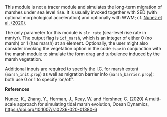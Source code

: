 This module is not a tracer module and simulates the long-term migration of marshes under sea level rise. It is usually invoked together with SED (with optional morphological acceleration) and optionally with WWM; cf. [Nunez et al. (2020)](#Nunez2020).

The only parameter for this module is `slr_rate` (sea-level rise rate in mm/yr). The output flag is `iof_marsh`, which is an integer of either 0 (no marsh) or 1 (has marsh) at an element. Optionally, the user might also consider invoking the vegetation option in the code `isav` in conjunction with the marsh module to simulate the form drag and turbulence induced by the marsh vegetation.

Additional inputs are required to specify the I.C. for marsh extent (`marsh_init.prop`) as well as migration barrier info (`marsh_barrier.prop`); both use 0 or 1 to specify ‘on/off’.


**References**

<span id="Nunez2020">Nunez, K., Zhang, Y., Herman, J., Reay, W. and Hershner, C. (2020) A multi-scale approach for simulating tidal marsh evolution, Ocean Dynamics, https://doi.org/10.1007/s10236-020-01380-6</span>